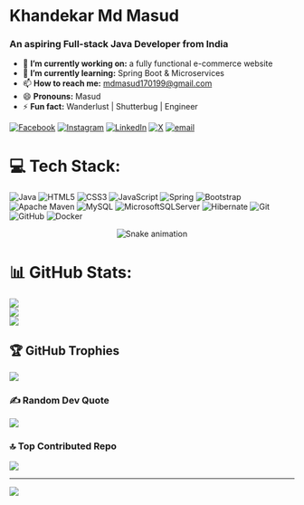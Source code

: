 <h1> Khandekar Md Masud</h1>

<h3>An aspiring Full-stack Java Developer from India</h3>

- 🔭 **I’m currently working on:** a fully functional e-commerce website
- 🌱 **I’m currently learning:** Spring Boot & Microservices
- 📫 **How to reach me:** mdmasud170199@gmail.com
- 😄 **Pronouns:** Masud
- ⚡ **Fun fact:** Wanderlust | Shutterbug | Engineer


[![Facebook](https://img.shields.io/badge/Facebook-%231877F2.svg?logo=Facebook&logoColor=white)](https://facebook.com/https://www.facebook.com/md.masud.112703/) [![Instagram](https://img.shields.io/badge/Instagram-%23E4405F.svg?logo=Instagram&logoColor=white)](https://instagram.com/_iammasud_) [![LinkedIn](https://img.shields.io/badge/LinkedIn-%230077B5.svg?logo=linkedin&logoColor=white)](https://linkedin.com/in/https://www.linkedin.com/in/khandekar-md-masud-4012541a6/) [![X](https://img.shields.io/badge/X-black.svg?logo=X&logoColor=white)](https://x.com/mdmasud170199) [![email](https://img.shields.io/badge/Email-D14836?logo=gmail&logoColor=white)](mailto:mdmasud170199@gmail.com) 

# 💻 Tech Stack:
![Java](https://img.shields.io/badge/java-%23ED8B00.svg?style=for-the-badge&logo=openjdk&logoColor=white) ![HTML5](https://img.shields.io/badge/html5-%23E34F26.svg?style=for-the-badge&logo=html5&logoColor=white) ![CSS3](https://img.shields.io/badge/css3-%231572B6.svg?style=for-the-badge&logo=css3&logoColor=white) ![JavaScript](https://img.shields.io/badge/javascript-%23323330.svg?style=for-the-badge&logo=javascript&logoColor=%23F7DF1E) ![Spring](https://img.shields.io/badge/spring-%236DB33F.svg?style=for-the-badge&logo=spring&logoColor=white) ![Bootstrap](https://img.shields.io/badge/bootstrap-%238511FA.svg?style=for-the-badge&logo=bootstrap&logoColor=white) ![Apache Maven](https://img.shields.io/badge/Apache%20Maven-C71A36?style=for-the-badge&logo=Apache%20Maven&logoColor=white) ![MySQL](https://img.shields.io/badge/mysql-4479A1.svg?style=for-the-badge&logo=mysql&logoColor=white) ![MicrosoftSQLServer](https://img.shields.io/badge/Microsoft%20SQL%20Server-CC2927?style=for-the-badge&logo=microsoft%20sql%20server&logoColor=white) ![Hibernate](https://img.shields.io/badge/Hibernate-59666C?style=for-the-badge&logo=Hibernate&logoColor=white) ![Git](https://img.shields.io/badge/git-%23F05033.svg?style=for-the-badge&logo=git&logoColor=white) ![GitHub](https://img.shields.io/badge/github-%23121011.svg?style=for-the-badge&logo=github&logoColor=white) ![Docker](https://img.shields.io/badge/docker-%230db7ed.svg?style=for-the-badge&logo=docker&logoColor=white)

<!-- Snake Game Repo View -->

<div align="center">
  <img src="https://profile-readme-generator.com/assets/snake.svg" alt="Snake animation" />
</div>

# 📊 GitHub Stats:
![](https://github-readme-stats.vercel.app/api?username=i-am-masud&theme=dark&hide_border=false&include_all_commits=true&count_private=false)<br/>
![](https://nirzak-streak-stats.vercel.app/?user=i-am-masud&theme=dark&hide_border=false)<br/>
![](https://github-readme-stats.vercel.app/api/top-langs/?username=i-am-masud&theme=dark&hide_border=false&include_all_commits=true&count_private=false&layout=compact)

## 🏆 GitHub Trophies
![](https://github-profile-trophy.vercel.app/?username=i-am-masud&theme=radical&no-frame=false&no-bg=true&margin-w=4)

### ✍️ Random Dev Quote
![](https://quotes-github-readme.vercel.app/api?type=horizontal&theme=radical)

### 🔝 Top Contributed Repo
![](https://github-contributor-stats.vercel.app/api?username=i-am-masud&limit=5&theme=dark&combine_all_yearly_contributions=true)

---
[![](https://visitcount.itsvg.in/api?id=i-am-masud&icon=0&color=0)](https://visitcount.itsvg.in)

<!-- Proudly created with GPRM ( https://gprm.itsvg.in ) -->
